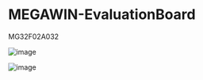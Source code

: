 # MEGAWIN-EvaluationBoard
MG32F02A032 

![image](https://github.com/user-attachments/assets/2bf21823-fcde-44a2-8a54-7c79503dd06d)

![image](https://github.com/user-attachments/assets/1664c29a-54ea-4b79-b94d-48f436896d04)
